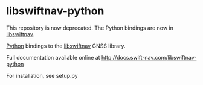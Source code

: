 libswiftnav-python
==================

This repository is now deprecated. The Python bindings are now in
[libswiftnav](https://github.com/swift-nav/libswiftnav/tree/master/python).

[Python](http://www.python.org/) bindings to the
[libswiftnav](http://github.com/swift-nav/libswiftnav) GNSS library.

Full documentation available online at
http://docs.swift-nav.com/libswiftnav-python

For installation, see setup.py
